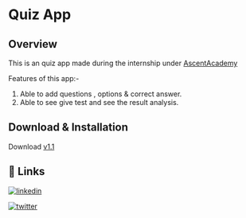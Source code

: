 
# Quiz App 
## Overview

This is an quiz app made during the internship under [AscentAcademy](https://github.com/AscentAcademy)

Features of this app:-

1.  Able to add questions , options & correct answer.
2. Able to see give test and see the result analysis.


## Download & Installation

Download [v1.1]()
    
## 🔗 Links

[![linkedin](https://img.shields.io/badge/linkedin-0A66C2?style=for-the-badge&logo=linkedin&logoColor=white)](https://www.linkedin.com/)

[![twitter](https://img.shields.io/badge/twitter-1DA1F2?style=for-the-badge&logo=twitter&logoColor=white)](https://twitter.com/)

